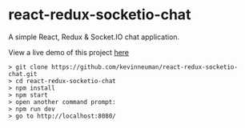# react-redux-socketio-chat
A simple React, Redux &amp; Socket.IO chat application.

View a live demo of this project [here](https://kevinneuman.fi/projects/chat)

```
> git clone https://github.com/kevinneuman/react-redux-socketio-chat.git
> cd react-redux-socketio-chat
> npm install
> npm start
> open another command prompt:
> npm run dev
> go to http://localhost:8080/
```